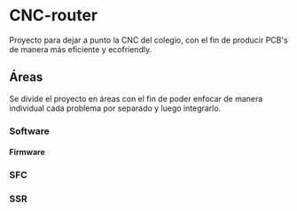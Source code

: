 # CNC-router

Proyecto para dejar a punto la CNC del colegio, con el fin de producir PCB's de manera más eficiente y ecofriendly.

## Áreas
Se divide el proyecto en áreas con el fin de poder enfocar de manera individual cada problema por separado y luego integrarlo.

### Software

#### Firmware

### SFC

### SSR

